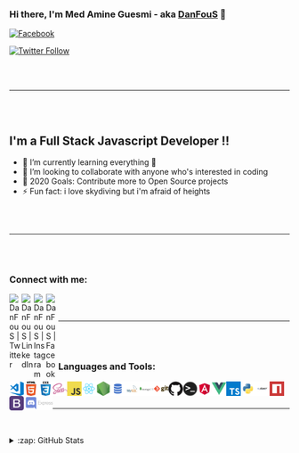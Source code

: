 ### Hi there, I'm Med Amine Guesmi - aka [DanFouS][facebook] 👋

[![Facebook](https://img.shields.io/website?label=codeSTACKr.com&style=for-the-badge&url=https%3A%2F%2Ffacebook.com/D.DanFouS/)](https://www.facebook.com/D.DanFouS/)


[![Twitter Follow](https://img.shields.io/twitter/follow/MedA_Guesmi?color=1DA1F2&logo=twitter&style=for-the-badge)](https://twitter.com/MedA_Guesmi)

<br />
<br />

---

<br />
<br />

## I'm a Full Stack Javascript Developer !!

- 🌱 I’m currently learning everything 🤣
- 👯 I’m looking to collaborate with anyone who's interested in coding
- 🥅 2020 Goals: Contribute more to Open Source projects
- ⚡ Fun fact: i love skydiving but i'm afraid of heights

<br />
<br />

---

<br />
<br />

### Connect with me:

[<img align="left" alt="DanFouS | Twitter" width="22px" src="https://cdn.jsdelivr.net/npm/simple-icons@v3/icons/twitter.svg" />][twitter]

[<img align="left" alt="DanFouS | LinkedIn" width="22px" src="https://cdn.jsdelivr.net/npm/simple-icons@v3/icons/linkedin.svg" />][linkedin]

[<img align="left" alt="DanFouS | Instagram" width="22px" src="https://cdn.jsdelivr.net/npm/simple-icons@v3/icons/instagram.svg" />][instagram]

[<img align="left" alt="DanFouS | Facebook" width="22px" src="https://cdn.jsdelivr.net/npm/simple-icons@v3/icons/facebook.svg" />][facebook]

<br />
<br />

---

<br />
<br />

### Languages and Tools:

<img align="left" alt="Visual Studio Code" width="26px" src="https://raw.githubusercontent.com/github/explore/80688e429a7d4ef2fca1e82350fe8e3517d3494d/topics/visual-studio-code/visual-studio-code.png" />

<img align="left" alt="HTML5" width="26px" src="https://raw.githubusercontent.com/github/explore/80688e429a7d4ef2fca1e82350fe8e3517d3494d/topics/html/html.png" />

<img align="left" alt="CSS3" width="26px" src="https://raw.githubusercontent.com/github/explore/80688e429a7d4ef2fca1e82350fe8e3517d3494d/topics/css/css.png" />

<img align="left" alt="Sass" width="26px" src="https://raw.githubusercontent.com/github/explore/80688e429a7d4ef2fca1e82350fe8e3517d3494d/topics/sass/sass.png" />

<img align="left" alt="JavaScript" width="26px" src="https://raw.githubusercontent.com/github/explore/80688e429a7d4ef2fca1e82350fe8e3517d3494d/topics/javascript/javascript.png" />

<img align="left" alt="React" width="26px" src="https://raw.githubusercontent.com/github/explore/80688e429a7d4ef2fca1e82350fe8e3517d3494d/topics/react/react.png" />

<img align="left" alt="Node.js" width="26px" src="https://raw.githubusercontent.com/github/explore/80688e429a7d4ef2fca1e82350fe8e3517d3494d/topics/nodejs/nodejs.png" />

<img align="left" alt="SQL" width="26px" src="https://raw.githubusercontent.com/github/explore/80688e429a7d4ef2fca1e82350fe8e3517d3494d/topics/sql/sql.png" />

<img align="left" alt="MySQL" width="26px" src="https://raw.githubusercontent.com/github/explore/80688e429a7d4ef2fca1e82350fe8e3517d3494d/topics/mysql/mysql.png" />

<img align="left" alt="MongoDB" width="26px" src="https://raw.githubusercontent.com/github/explore/80688e429a7d4ef2fca1e82350fe8e3517d3494d/topics/mongodb/mongodb.png" />

<img align="left" alt="Git" width="26px" src="https://raw.githubusercontent.com/github/explore/80688e429a7d4ef2fca1e82350fe8e3517d3494d/topics/git/git.png" />

<img align="left" alt="GitHub" width="26px" src="https://raw.githubusercontent.com/github/explore/78df643247d429f6cc873026c0622819ad797942/topics/github/github.png" />

<img align="left" alt="Terminal" width="26px" src="https://raw.githubusercontent.com/github/explore/80688e429a7d4ef2fca1e82350fe8e3517d3494d/topics/terminal/terminal.png" />

<img align="left" alt="Angular" width="26px" src="https://raw.githubusercontent.com/github/explore/78df643247d429f6cc873026c0622819ad797942/topics/angular/angular.png" />

<img align="left" alt="Vue" width="26px" src="https://raw.githubusercontent.com/github/explore/78df643247d429f6cc873026c0622819ad797942/topics/vue/vue.png" />

<img align="left" alt="Typescript" width="26px" src="https://raw.githubusercontent.com/github/explore/78df643247d429f6cc873026c0622819ad797942/topics/typescript/typescript.png" />

<img align="left" alt="Python" width="26px" src="https://raw.githubusercontent.com/github/explore/78df643247d429f6cc873026c0622819ad797942/topics/python/python.png" />

<img align="left" alt="jQuery" width="26px" src="https://raw.githubusercontent.com/github/explore/78df643247d429f6cc873026c0622819ad797942/topics/jquery/jquery.png" />

<img align="left" alt="npm" width="26px" src="https://raw.githubusercontent.com/github/explore/78df643247d429f6cc873026c0622819ad797942/topics/npm/npm.png" />

<img align="left" alt="Bootstrap" width="26px" src="https://raw.githubusercontent.com/github/explore/78df643247d429f6cc873026c0622819ad797942/topics/bootstrap/bootstrap.png" />

<img align="left" alt="Discord" width="26px" src="https://raw.githubusercontent.com/github/explore/78df643247d429f6cc873026c0622819ad797942/topics/discord/discord.png" />

<img align="left" alt="Express" width="26px" src="https://raw.githubusercontent.com/github/explore/78df643247d429f6cc873026c0622819ad797942/topics/express/express.png" />

<br />
<br />

---

<br />
<br />

<details>
  <summary>:zap: GitHub Stats</summary>

  <img align="left" alt="DanFouS's GitHub Stats" src="https://github-readme-stats.codestackr.vercel.app/api?username=DanFouS&show_icons=true&hide_border=true&theme=radical" />

</details>

[twitter]: https://twitter.com/MedA_Guesmi
[instagram]: https://www.instagram.com/lxrddanfous/
[linkedin]: www.linkedin.com/in/MedAmineGuesmi
[facebook]: https://www.facebook.com/D.DanFouS/
